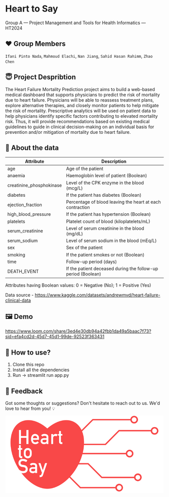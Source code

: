  Heart to Say 
==============================================
Group A — Project Management and Tools for Health Informatics — HT2024

## :heart: Group Members
`Ifani Pinto Nada`, `Mahmoud Elachi`, `Nan Jiang`, `Sahid Hasan Rahimm`, `Zhao Chen`  
## :innocent: Project Despribtion
The Heart Failure Mortality Prediction project aims to build a web-based medical dashboard that supports physicians to predict the risk of mortality due to heart failure. Physicians will be able to reassess treatment plans, explore alternative therapies, and closely monitor patients to help mitigate the risk of mortality. Prescriptive analytics will be used on patient data to help physicians identify specific factors contributing to elevated mortality risk. Thus, it will provide recommendations based on existing medical guidelines to guide in clinical decision-making on an individual basis for prevention and/or mitigation of mortality due to heart failure.

## :key: About the data 
| Attribute                | Description                                                    |
|--------------------------|----------------------------------------------------------------|
| age                      | Age of the patient                                             |
| anaemia                  | Haemoglobin level of patient (Boolean)                         |
| creatinine_phosphokinase | Level of the CPK enzyme in the blood (mcg/L)                   |
| diabetes                 | If the patient has diabetes (Boolean)                          |
| ejection_fraction        | Percentage of blood leaving the heart at each contraction      |
| high_blood_pressure      | If the patient has hypertension (Boolean)                      |
| platelets                | Platelet count of blood (kiloplatelets/mL)                     |
| serum_creatinine         | Level of serum creatinine in the blood (mg/dL)                 |
| serum_sodium             | Level of serum sodium in the blood (mEq/L)                     |
| sex                      | Sex of the patient                                             |
| smoking                  | If the patient smokes or not (Boolean)                         |
| time                     | Follow-up period (days)                                        |
| DEATH_EVENT              | If the patient deceased during the follow-up period (Boolean)  |

Attributes having Boolean values: 0 = Negative (No); 1 = Positive (Yes)

Data source - https://www.kaggle.com/datasets/andrewmvd/heart-failure-clinical-data

## :framed_picture: Demo

https://www.loom.com/share/3ed4e30db94a42fbb1da49a5baac7f73?sid=efa4cd2d-45d7-45d1-99de-92523f363431

## :dizzy: How to use?
<ol>
<li>Clone this repo</li>
<li>Install all the dependencies</li>
<li>Run -> streamlit run app.py</li>
</ol>

## 💌 Feedback
Got some thoughts or suggestions? Don't hesitate to reach out to us. We'd love to hear from you! 💡


![Logo](assets/heart_to_say.png)
